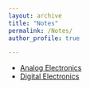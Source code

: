 ```yaml
---
layout: archive
title: "Notes"
permalink: /Notes/
author_profile: true

---
```


<ul>  
<li><a href="notes%20%20/EC/Analog_Electronics.pdf"  type="application/pdf">Analog Electronics</a></li>
<li><a href="/notes/EC/digital%20intigrated%20circult.pdf"  type="application/pdf">Digital Electronics</a></li>
</ul>
   
